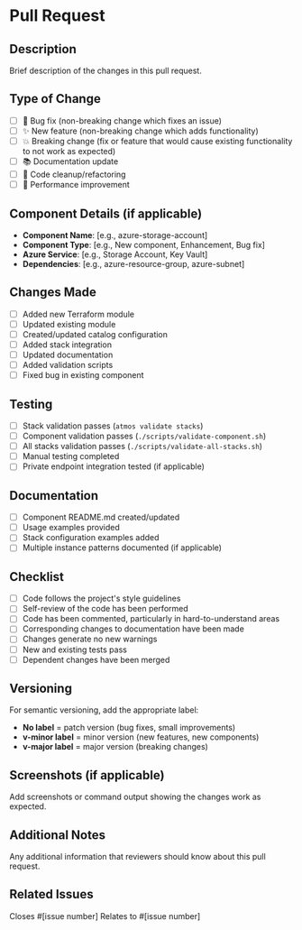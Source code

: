 # Pull Request

## Description

Brief description of the changes in this pull request.

## Type of Change

- [ ] 🐛 Bug fix (non-breaking change which fixes an issue)
- [ ] ✨ New feature (non-breaking change which adds functionality)
- [ ] 💥 Breaking change (fix or feature that would cause existing functionality to not work as expected)
- [ ] 📚 Documentation update
- [ ] 🧹 Code cleanup/refactoring
- [ ] 🚀 Performance improvement

## Component Details (if applicable)

- **Component Name**: [e.g., azure-storage-account]
- **Component Type**: [e.g., New component, Enhancement, Bug fix]
- **Azure Service**: [e.g., Storage Account, Key Vault]
- **Dependencies**: [e.g., azure-resource-group, azure-subnet]

## Changes Made

- [ ] Added new Terraform module
- [ ] Updated existing module
- [ ] Created/updated catalog configuration
- [ ] Added stack integration
- [ ] Updated documentation
- [ ] Added validation scripts
- [ ] Fixed bug in existing component

## Testing

- [ ] Stack validation passes (`atmos validate stacks`)
- [ ] Component validation passes (`./scripts/validate-component.sh`)
- [ ] All stacks validation passes (`./scripts/validate-all-stacks.sh`)
- [ ] Manual testing completed
- [ ] Private endpoint integration tested (if applicable)

## Documentation

- [ ] Component README.md created/updated
- [ ] Usage examples provided
- [ ] Stack configuration examples added
- [ ] Multiple instance patterns documented (if applicable)

## Checklist

- [ ] Code follows the project's style guidelines
- [ ] Self-review of the code has been performed
- [ ] Code has been commented, particularly in hard-to-understand areas
- [ ] Corresponding changes to documentation have been made
- [ ] Changes generate no new warnings
- [ ] New and existing tests pass
- [ ] Dependent changes have been merged

## Versioning

For semantic versioning, add the appropriate label:

- **No label** = patch version (bug fixes, small improvements)
- **v-minor label** = minor version (new features, new components)
- **v-major label** = major version (breaking changes)

## Screenshots (if applicable)

Add screenshots or command output showing the changes work as expected.

## Additional Notes

Any additional information that reviewers should know about this pull request.

## Related Issues

Closes #[issue number]
Relates to #[issue number]
